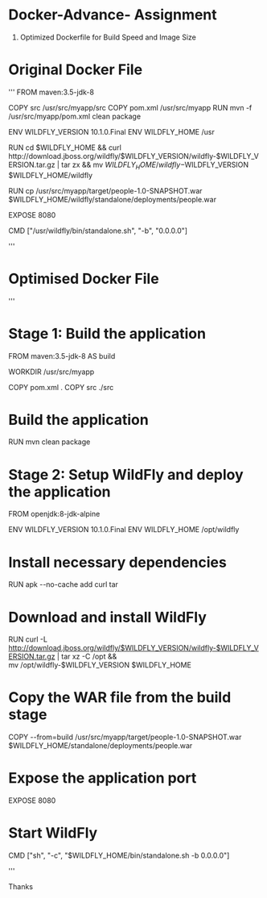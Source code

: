 # Docker-Advance- Assignment

 1. Optimized Dockerfile for Build Speed and Image Size

 
# Original Docker File

'''
FROM maven:3.5-jdk-8

COPY src /usr/src/myapp/src
COPY pom.xml /usr/src/myapp
RUN mvn -f /usr/src/myapp/pom.xml clean package

ENV WILDFLY_VERSION 10.1.0.Final
ENV WILDFLY_HOME /usr

RUN cd $WILDFLY_HOME && curl http://download.jboss.org/wildfly/$WILDFLY_VERSION/wildfly-$WILDFLY_VERSION.tar.gz | tar zx && mv $WILDFLY_HOME/wildfly-$WILDFLY_VERSION $WILDFLY_HOME/wildfly

RUN cp /usr/src/myapp/target/people-1.0-SNAPSHOT.war $WILDFLY_HOME/wildfly/standalone/deployments/people.war

EXPOSE 8080

CMD ["/usr/wildfly/bin/standalone.sh", "-b", "0.0.0.0"]

'''

# Optimised Docker File 
'''
# Stage 1: Build the application
FROM maven:3.5-jdk-8 AS build

WORKDIR /usr/src/myapp

COPY pom.xml .
COPY src ./src

# Build the application
RUN mvn clean package

# Stage 2: Setup WildFly and deploy the application
FROM openjdk:8-jdk-alpine

ENV WILDFLY_VERSION 10.1.0.Final
ENV WILDFLY_HOME /opt/wildfly

# Install necessary dependencies
RUN apk --no-cache add curl tar

# Download and install WildFly
RUN curl -L http://download.jboss.org/wildfly/$WILDFLY_VERSION/wildfly-$WILDFLY_VERSION.tar.gz | tar xz -C /opt && \
    mv /opt/wildfly-$WILDFLY_VERSION $WILDFLY_HOME

# Copy the WAR file from the build stage
COPY --from=build /usr/src/myapp/target/people-1.0-SNAPSHOT.war $WILDFLY_HOME/standalone/deployments/people.war

# Expose the application port
EXPOSE 8080

# Start WildFly
CMD ["sh", "-c", "$WILDFLY_HOME/bin/standalone.sh -b 0.0.0.0"]

'''

Thanks


